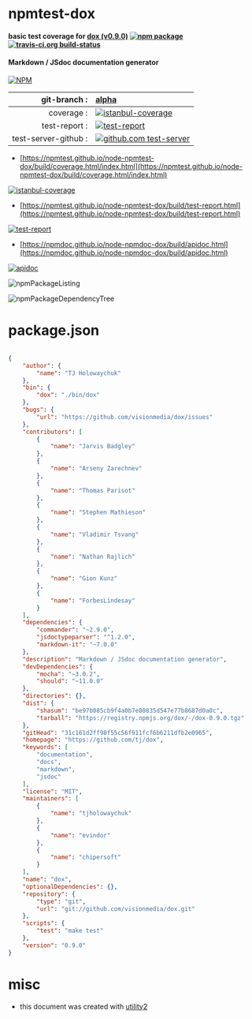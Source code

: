 # npmtest-dox

#### basic test coverage for  [dox (v0.9.0)](https://github.com/tj/dox)  [![npm package](https://img.shields.io/npm/v/npmtest-dox.svg?style=flat-square)](https://www.npmjs.org/package/npmtest-dox) [![travis-ci.org build-status](https://api.travis-ci.org/npmtest/node-npmtest-dox.svg)](https://travis-ci.org/npmtest/node-npmtest-dox)

#### Markdown / JSdoc documentation generator

[![NPM](https://nodei.co/npm/dox.png?downloads=true&downloadRank=true&stars=true)](https://www.npmjs.com/package/dox)

| git-branch : | [alpha](https://github.com/npmtest/node-npmtest-dox/tree/alpha)|
|--:|:--|
| coverage : | [![istanbul-coverage](https://npmtest.github.io/node-npmtest-dox/build/coverage.badge.svg)](https://npmtest.github.io/node-npmtest-dox/build/coverage.html/index.html)|
| test-report : | [![test-report](https://npmtest.github.io/node-npmtest-dox/build/test-report.badge.svg)](https://npmtest.github.io/node-npmtest-dox/build/test-report.html)|
| test-server-github : | [![github.com test-server](https://npmtest.github.io/node-npmtest-dox/GitHub-Mark-32px.png)](https://npmtest.github.io/node-npmtest-dox/build/app/index.html) | | build-artifacts : | [![build-artifacts](https://npmtest.github.io/node-npmtest-dox/glyphicons_144_folder_open.png)](https://github.com/npmtest/node-npmtest-dox/tree/gh-pages/build)|

- [https://npmtest.github.io/node-npmtest-dox/build/coverage.html/index.html](https://npmtest.github.io/node-npmtest-dox/build/coverage.html/index.html)

[![istanbul-coverage](https://npmtest.github.io/node-npmtest-dox/build/screenCapture.buildCi.browser.%252Ftmp%252Fbuild%252Fcoverage.lib.html.png)](https://npmtest.github.io/node-npmtest-dox/build/coverage.html/index.html)

- [https://npmtest.github.io/node-npmtest-dox/build/test-report.html](https://npmtest.github.io/node-npmtest-dox/build/test-report.html)

[![test-report](https://npmtest.github.io/node-npmtest-dox/build/screenCapture.buildCi.browser.%252Ftmp%252Fbuild%252Ftest-report.html.png)](https://npmtest.github.io/node-npmtest-dox/build/test-report.html)

- [https://npmdoc.github.io/node-npmdoc-dox/build/apidoc.html](https://npmdoc.github.io/node-npmdoc-dox/build/apidoc.html)

[![apidoc](https://npmdoc.github.io/node-npmdoc-dox/build/screenCapture.buildCi.browser.%252Ftmp%252Fbuild%252Fapidoc.html.png)](https://npmdoc.github.io/node-npmdoc-dox/build/apidoc.html)

![npmPackageListing](https://npmtest.github.io/node-npmtest-dox/build/screenCapture.npmPackageListing.svg)

![npmPackageDependencyTree](https://npmtest.github.io/node-npmtest-dox/build/screenCapture.npmPackageDependencyTree.svg)



# package.json

```json

{
    "author": {
        "name": "TJ Holowaychuk"
    },
    "bin": {
        "dox": "./bin/dox"
    },
    "bugs": {
        "url": "https://github.com/visionmedia/dox/issues"
    },
    "contributors": [
        {
            "name": "Jarvis Badgley"
        },
        {
            "name": "Arseny Zarechnev"
        },
        {
            "name": "Thomas Parisot"
        },
        {
            "name": "Stephen Mathieson"
        },
        {
            "name": "Vladimir Tsvang"
        },
        {
            "name": "Nathan Rajlich"
        },
        {
            "name": "Gion Kunz"
        },
        {
            "name": "ForbesLindesay"
        }
    ],
    "dependencies": {
        "commander": "~2.9.0",
        "jsdoctypeparser": "^1.2.0",
        "markdown-it": "~7.0.0"
    },
    "description": "Markdown / JSdoc documentation generator",
    "devDependencies": {
        "mocha": "~3.0.2",
        "should": "~11.0.0"
    },
    "directories": {},
    "dist": {
        "shasum": "be97b085cb9f4a0b7e80835d547e77b8687d0a0c",
        "tarball": "https://registry.npmjs.org/dox/-/dox-0.9.0.tgz"
    },
    "gitHead": "31c161d2ff98f55c56f911fcf6b6211dfb2e0965",
    "homepage": "https://github.com/tj/dox",
    "keywords": [
        "documentation",
        "docs",
        "markdown",
        "jsdoc"
    ],
    "license": "MIT",
    "maintainers": [
        {
            "name": "tjholowaychuk"
        },
        {
            "name": "evindor"
        },
        {
            "name": "chipersoft"
        }
    ],
    "name": "dox",
    "optionalDependencies": {},
    "repository": {
        "type": "git",
        "url": "git://github.com/visionmedia/dox.git"
    },
    "scripts": {
        "test": "make test"
    },
    "version": "0.9.0"
}
```



# misc
- this document was created with [utility2](https://github.com/kaizhu256/node-utility2)
